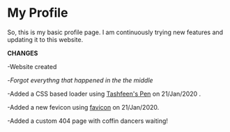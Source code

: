 # My Profile
So, this is my basic profile page. I am continuously trying new features and updating it to this website.

**CHANGES**

-Website created

-*Forgot everythng that happened in the the middle*

-Added a CSS based loader using [Tashfeen's Pen](https://codepen.io/tashfene/pen/raEqrJ) on 21/Jan/2020 .

-Added a new fevicon using [favicon](https://favicon.io/favicon-generator/) on 21/Jan/2020.

-Added a custom 404 page with coffin dancers waiting!
